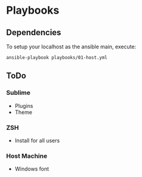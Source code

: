 # Playbooks

## Dependencies

To setup your localhost as the ansible main, execute:

```shell
ansible-playbook playbooks/01-host.yml

```

## ToDo

### Sublime

* Plugins
* Theme

### ZSH

* Install for all users

### Host Machine

* Windows font
